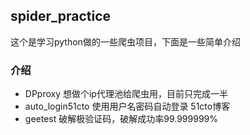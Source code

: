 ## spider_practice
   这个是学习python做的一些爬虫项目，下面是一些简单介绍
   
### 介绍
  - DPproxy 想做个ip代理池给爬虫用，目前只完成一半
  - auto_login51cto  使用用户名密码自动登录 51cto博客
  - geetest  破解极验证码，破解成功率99.999999%